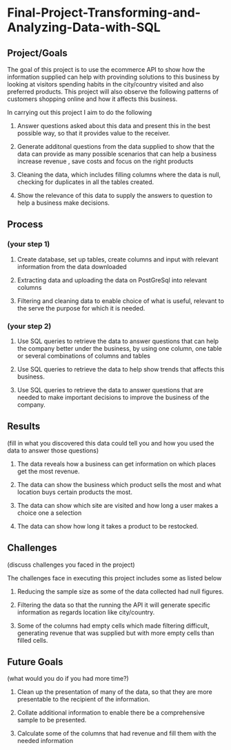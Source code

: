# Final-Project-Transforming-and-Analyzing-Data-with-SQL

## Project/Goals
The goal of this project is to use the ecommerce API to show how the information supplied can help with provinding solutions to this business by looking at visitors spending habits in the city/country visited and also preferred products. This project will also observe the following patterns of customers shopping online and how it affects this business.

In carrying out this project I aim to do the following

1. Answer questions asked about this data and present this in the best possible way, so that it provides value to the receiver.
   
2. Generate additonal questions from the data supplied to show that the data can provide as many possible scenarios that can help a business increase revenue , save costs and focus on the right products
   
3. Cleaning the data, which includes filling columns where the data is null, checking for duplicates in all the tables created.

4. Show the relevance of this data to supply the answers to question to help a business make decisions.


## Process
### (your step 1) 
1. Create database, set up tables, create columns and input with relevant information from the data downloaded

2. Extracting data and uploading the data on PostGreSql into relevant columns

3. Filtering and cleaning data to enable choice of what is useful, relevant to the serve the purpose for which it is needed.

### (your step 2)

1. Use SQL queries to retrieve the data to answer questions that can help the company better under the business, by using one column, one table or several combinations of columns and tables

2. Use SQL queries to retrieve the data to help show trends that affects this business.

3. Use SQL queries to retrieve the data to answer questions that are needed to make important decisions to improve the business of the company.

## Results
(fill in what you discovered this data could tell you and how you used the data to answer those questions)

1. The data reveals how a business can get information on which places get the most revenue.

2. The  data can show the business which product sells the most and what location buys certain products the most.

3. The data can show which site are visited and how long a user makes a choice one a selection

4. The data can show how long it takes a product to be restocked.

## Challenges 
(discuss challenges you faced in the project)

The challenges face in executing this project includes some as listed below

1. Reducing the sample size as some of the data collected had null figures.

2. Filtering the data so that the running the API it will generate specific information as regards location like city/country. 

3. Some of the columns had empty cells which made filtering difficult, generating revenue that was supplied but with more empty cells than
filled cells.


## Future Goals
(what would you do if you had more time?)

1. Clean up the presentation of many of the data, so that they are more presentable to the recipient of the information.
   
2. Collate additional information to enable there be a comprehensive sample to be presented.
 
3. Calculate some of the columns that had revenue and fill them with the needed information
